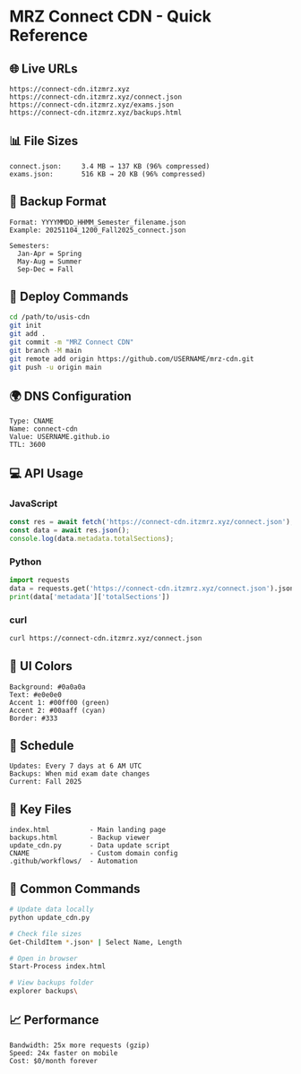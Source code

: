 # MRZ Connect CDN - Quick Reference

## 🌐 Live URLs
```
https://connect-cdn.itzmrz.xyz
https://connect-cdn.itzmrz.xyz/connect.json
https://connect-cdn.itzmrz.xyz/exams.json
https://connect-cdn.itzmrz.xyz/backups.html
```

## 📊 File Sizes
```
connect.json:     3.4 MB → 137 KB (96% compressed)
exams.json:       516 KB → 20 KB (96% compressed)
```

## 🔄 Backup Format
```
Format: YYYYMMDD_HHMM_Semester_filename.json
Example: 20251104_1200_Fall2025_connect.json

Semesters:
  Jan-Apr = Spring
  May-Aug = Summer
  Sep-Dec = Fall
```

## 🚀 Deploy Commands
```bash
cd /path/to/usis-cdn
git init
git add .
git commit -m "MRZ Connect CDN"
git branch -M main
git remote add origin https://github.com/USERNAME/mrz-cdn.git
git push -u origin main
```

## 🌍 DNS Configuration
```
Type: CNAME
Name: connect-cdn
Value: USERNAME.github.io
TTL: 3600
```

## 💻 API Usage

### JavaScript
```javascript
const res = await fetch('https://connect-cdn.itzmrz.xyz/connect.json');
const data = await res.json();
console.log(data.metadata.totalSections);
```

### Python
```python
import requests
data = requests.get('https://connect-cdn.itzmrz.xyz/connect.json').json()
print(data['metadata']['totalSections'])
```

### curl
```bash
curl https://connect-cdn.itzmrz.xyz/connect.json
```

## 🎨 UI Colors
```
Background: #0a0a0a
Text: #e0e0e0
Accent 1: #00ff00 (green)
Accent 2: #00aaff (cyan)
Border: #333
```

## 📅 Schedule
```
Updates: Every 7 days at 6 AM UTC
Backups: When mid exam date changes
Current: Fall 2025
```

## 📁 Key Files
```
index.html          - Main landing page
backups.html        - Backup viewer
update_cdn.py       - Data update script
CNAME               - Custom domain config
.github/workflows/  - Automation
```

## 🔧 Common Commands
```bash
# Update data locally
python update_cdn.py

# Check file sizes
Get-ChildItem *.json* | Select Name, Length

# Open in browser
Start-Process index.html

# View backups folder
explorer backups\
```

## 📈 Performance
```
Bandwidth: 25x more requests (gzip)
Speed: 24x faster on mobile
Cost: $0/month forever
```
